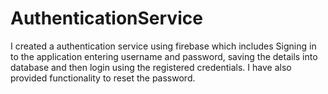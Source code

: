 # AuthenticationService
I created a authentication service using firebase which includes Signing in to the application entering username and password, saving the details into database and then login using the registered credentials. I have also provided functionality to reset the password.
